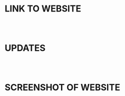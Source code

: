 <h1>LINK TO WEBSITE </h1> <br/>

<br/>
<h1>UPDATES</h1><br/>

<br/>
<h1>SCREENSHOT OF WEBSITE</h1><br/>
